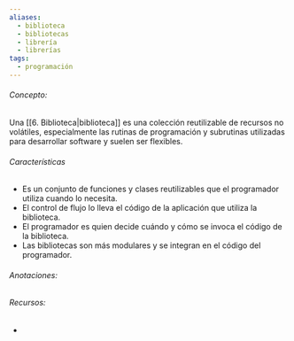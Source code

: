 ```yaml
---
aliases:
  - biblioteca
  - bibliotecas
  - librería
  - librerías
tags:
  - programación
---
```

###### Concepto:

Una [[6. Biblioteca|biblioteca]] es una colección reutilizable de recursos no volátiles, especialmente las rutinas de programación y subrutinas utilizadas para desarrollar software y suelen ser flexibles.

###### Características

- Es un conjunto de funciones y clases reutilizables que el programador utiliza cuando lo necesita.
- El control de flujo lo lleva el código de la aplicación que utiliza la biblioteca.
- El programador es quien decide cuándo y cómo se invoca el código de la biblioteca.
- Las bibliotecas son más modulares y se integran en el código del programador.

###### Anotaciones:

> 
###### Recursos:

- 